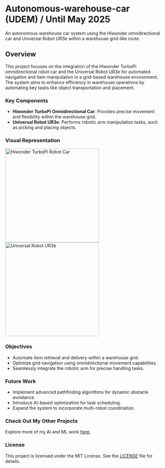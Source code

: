 # Autonomous-warehouse-car (UDEM) / Until May 2025

An autonomous warehouse car system using the Hiwonder omnidirectional car and Universal Robot UR3e within a warehouse grid-like route.

## Overview

This project focuses on the integration of the Hiwonder TurboPi omnidirectional robot car and the Universal Robot UR3e for automated navigation and item manipulation in a grid-based warehouse environment. The system aims to enhance efficiency in warehouse operations by automating key tasks like object transportation and placement.

### Key Components
- **Hiwonder TurboPi Omnidirectional Car**: Provides precise movement and flexibility within the warehouse grid.
- **Universal Robot UR3e**: Performs robotic arm manipulation tasks, such as picking and placing objects.

### Visual Representation

<img src="https://www.hiwonder.com/cdn/shop/products/1_6e85e9c0-9159-4cbf-a56e-1bfedd29c624.jpg?v=1675655593" alt="Hiwonder TurboPi Robot Car" width="300"> <img src="https://github.com/user-attachments/assets/0564c594-d1a3-4e21-8262-5e8d54ea3cb6" alt="Universal Robot UR3e" width="300">

### Objectives
- Automate item retrieval and delivery within a warehouse grid.
- Optimize grid navigation using omnidirectional movement capabilities.
- Seamlessly integrate the robotic arm for precise handling tasks.

### Future Work
- Implement advanced pathfinding algorithms for dynamic obstacle avoidance.
- Introduce AI-based optimization for task scheduling.
- Expand the system to incorporate multi-robot coordination.

### Check Out My Other Projects
Explore more of my AI and ML work [here](https://github.com/devMuniz02/AI-ML-Code-and-projects/).

### License
This project is licensed under the MIT License. See the [LICENSE](LICENSE) file for details.
